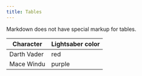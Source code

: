 ```yaml
---
title: Tables
---
```


Markdown does not have special markup for tables.

<table>
	<thead>
		<tr>
			<th>Character</th>
			<th>Lightsaber color</th>
		</tr>
	</thead>
	<tbody>
		<tr>
			<td>Darth Vader</td>
			<td>red</td>
		</tr>
		<tr>
			<td>Mace Windu</td>
			<td>purple</td>
		</tr>
	</tbody>
</table>
